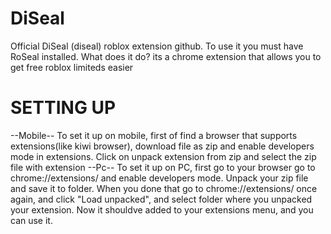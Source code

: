# DiSeal
Official DiSeal (diseal) roblox extension github. To use it you must have RoSeal installed. What does it do? its a chrome extension that allows you to get free roblox limiteds easier

# SETTING UP
--Mobile--
To set it up on mobile, first of find a browser that supports extensions(like kiwi browser), download file as zip and enable developers mode in extensions. Click on unpack extension from zip and select the zip file with extension
--Pc--
To set it up on PC, first go to your browser go to chrome://extensions/ and enable developers mode. Unpack your zip file and save it to folder. When you done that go to chrome://extensions/ once again, and click "Load unpacked", and select folder where you unpacked your extension. Now it shouldve added to your extensions menu, and you can use it.

